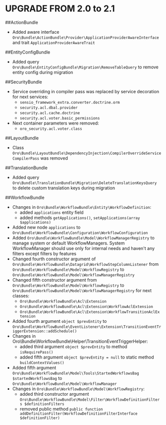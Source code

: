 UPGRADE FROM 2.0 to 2.1
========================

##ActionBundle
- Added aware interface `Oro\Bundle\ActionBundle\Provider\ApplicationProviderAwareInterface` and trait `ApplicationProviderAwareTrait`

##EntityConfigBundle
- Added query `Oro\Bundle\EntityConfigBundle\Migration\RemoveTableQuery` to remove entity config during migration

##SecurityBundle
- Service overriding in compiler pass was replaced by service decoration for next services:
    - `sensio_framework_extra.converter.doctrine.orm`
    - `security.acl.dbal.provider`
    - `security.acl.cache.doctrine`
    - `security.acl.voter.basic_permissions`
- Next container parameters were removed:
    - `oro_security.acl.voter.class`

##LayoutBundle
- Class `Oro\Bundle\LayoutBundle\DependencyInjection\CompilerOverrideServiceCompilerPass` was removed

##TranslationBundle
- Added query `Oro\Bundle\TranslationBundle\Migration\DeleteTranslationKeysQuery` to delete custom translation keys during migration

##WorkflowBundle
- Changes in `Oro\Bundle\WorkflowBundle\Entity\WorkflowDefinition`:
  * added `applications` entity field
  * added methods `getApplications()`, `setApplications(array $applications)`
- Added new node `applications` to `Oro\Bundle\WorkflowBundle\Configuration\WorkflowConfiguration`
- Added `Oro\Bundle\WorkflowBundle\Model\WorkflowManagerRegistry` to manage system or default WorkflowManagers.
System WorkflowManager should use only for internal needs and haven't any filters except filters by features
- Changed fourth constructor argument of `Oro\Bundle\WorkflowBundle\Datagrid\WorkflowStepColumnListener` from `Oro\Bundle\WorkflowBundle\Model\WorkflowRegistry` to `Oro\Bundle\WorkflowBundle\Model\WorkflowManagerRegistry`
- Changed fifth constructor argument from `Oro\Bundle\WorkflowBundle\Model\WorkflowRegistry` to `Oro\Bundle\WorkflowBundle\Model\WorkflowManagerRegistry` for next classes:
  * `Oro\Bundle\WorkflowBundle\Acl\Extension` 
  * `Oro\Bundle\WorkflowBundle\Acl\Extension\WorkflowAclExtension`
  * `Oro\Bundle\WorkflowBundle\Acl\Extension\WorkflowTransitionAclExtension`
- Added fourth argument `object $prevEntity` to `Oro\Bundle\WorkflowBundle\EventListener\Extension\TransitionEventTriggerExtension::addSchedule()`
- Changes in Oro\Bundle\WorkflowBundle\Helper\TransitionEventTriggerHelper:
  * added third argument `object $prevEntity` to method `isRequirePass()`
  * added fifth argument `object $prevEntity = null` to static method `buildContextValues()`
- Added fifth argument `Oro\Bundle\WorkflowBundle\Model\Tools\StartedWorkflowsBag $startedWorkflowsBag` to `Oro\Bundle\WorkflowBundle\Model\WorkflowManager`
- Changes in `Oro\Bundle\WorkflowBundle\Model\WorkflowRegistry`:
  * added third constructor argument `Oro\Bundle\WorkflowBundle\Model\Filter\WorkflowDefinitionFilters $definitionFilters`
  * removed public method `public function addDefinitionFilter(WorkflowDefinitionFilterInterface $definitionFilter)`
